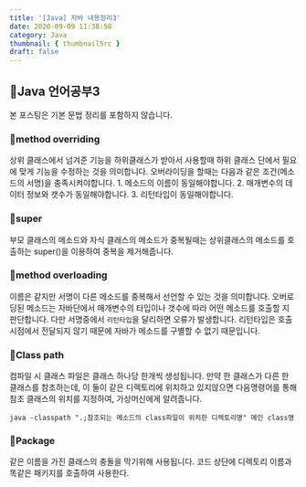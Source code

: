 ```yaml
---
title: '[Java] 자바 내용정리3'
date: 2020-09-09 11:38:58
category: Java
thumbnail: { thumbnailSrc }
draft: false
---
```


## 🌟Java 언어공부3
본 포스팅은 기본 문법 정리를 포함하지 않습니다.

### 🎯method overriding
상위 클래스에서 넘겨준 기능을 하위클래스가 받아서 사용할때
하위 클래스 단에서 필요에 맞게 기능을 수정하는 것을 의미합니다.
오버라이딩을 할때는 다음과 같은 조건(메소드의 서명)을 충족시켜야합니다.
    1. 메소드의 이름이 동일해야합니다.
    2. 매개변수의 데이터 정보와 갯수가 동일해야합니다.
    3. 리턴타입이 동일해야합니다.
    
### 🎯super
부모 클래스의 메소드와 자식 클래스의 메소드가 중복될때는
상위클래스의 메소드를 호출하는 super()을 이용하여 중복을 제거해줍니다.

### 🎯method overloading
이름은 같지만 서명이 다른 메소드를 중복해서 선언할 수 있는 것을 의미합니다.
오버로딩된 메소드는 자바단에서 매개변수의 타입이나 갯수에 따라 
어떤 메소드를 호출할 지 판단합니다.
다만 서명중에서 `리턴타입`을 달리하면 오류가 발생합니다.
리턴타입은 호출시점에서 전달되지 않기 때문에 
자바가 메소드를 구별할 수 없기 때문입니다.

### 🎯Class path
컴파일 시 클래스 파일은 클래스 하나당 한개씩 생성됩니다.
만약 한 클래스가 다른 한 클래스를 참조하는데, 이 둘이 같은 디렉토리에 위치하고 있지않으면 다음명령어를 통해 참조 클래스의 위치를 지정하여, 가상머신에게 알려줍니다.
```
java -classpath ".;참조되는 메소드의 class파일이 위치한 디렉토리명" 메인 class명
```

### 🎯Package
같은 이름을 가진 클래스의 충돌을 막기위해 사용됩니다.
코드 상단에 디렉토리 이름과 똑같은 패키지를 호출하여 사용한다.
